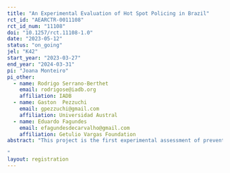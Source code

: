 ```yaml
---
title: "An Experimental Evaluation of Hot Spot Policing in Brazil"
rct_id: "AEARCTR-0011108"
rct_id_num: "11108"
doi: "10.1257/rct.11108-1.0"
date: "2023-05-12"
status: "on_going"
jel: "K42"
start_year: "2023-03-27"
end_year: "2024-03-31"
pi: "Joana Monteiro"
pi_other:
  - name: Rodrigo Serrano-Berthet
    email: rodrigose@iadb.org
    affiliation: IADB
  - name: Gaston  Pezzuchi
    email: gpezzuchi@gmail.com
    affiliation: Universidad Austral
  - name: Eduardo Fagundes
    email: efagundesdecarvalho@gmail.com
    affiliation: Getulio Vargas Foundation
abstract: "This project is the first experimental assessment of preventive patrolling in Brazil. We partnered with Parana Military Police to design and test the effects of hot spots policing on crime in Curitiba, Brazil. We identified 557 hot spot street segments and randomly assigned 211 to receive more police visits over the intervention period and will compare this treatment effect against business-as-usual patrols at hotspots. It is hypothesized that more time spent at hotspots (i.e., 30 minutes) with two or more visits per day will cause more reduction in robberies and other crimes that take place on streets.  We also use non-experimental streets to test for spillovers onto non-hot spots and examine aggregate effects citywide. This study will complement the scant literature on hotspot policing in Latin America which so far has shown limited impact. The intervention has started on March 27th 2023 and is planned to last until July 2023.
"
layout: registration
---
```


